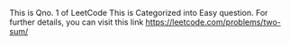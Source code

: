 This is Qno. 1 of LeetCode
This is Categorized into Easy question.
For further details, you can visit this link https://leetcode.com/problems/two-sum/